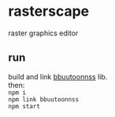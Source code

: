 # rasterscape
raster graphics editor 

## run 
build and link [bbuutoonnss](https://github.com/normalblending/bbuutoonnss) lib.
</br>
then:
</br>
`npm i`
</br>
`npm link bbuutoonnss`
</br>
`npm start`

